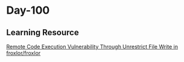 # Day-100 

## Learning Resource

[Remote Code Execution Vulnerability Through Unrestrict File Write in froxlor/froxlor](https://huntr.dev/bounties/aba6beaa-570e-4523-8128-da4d8e374ef6/)
